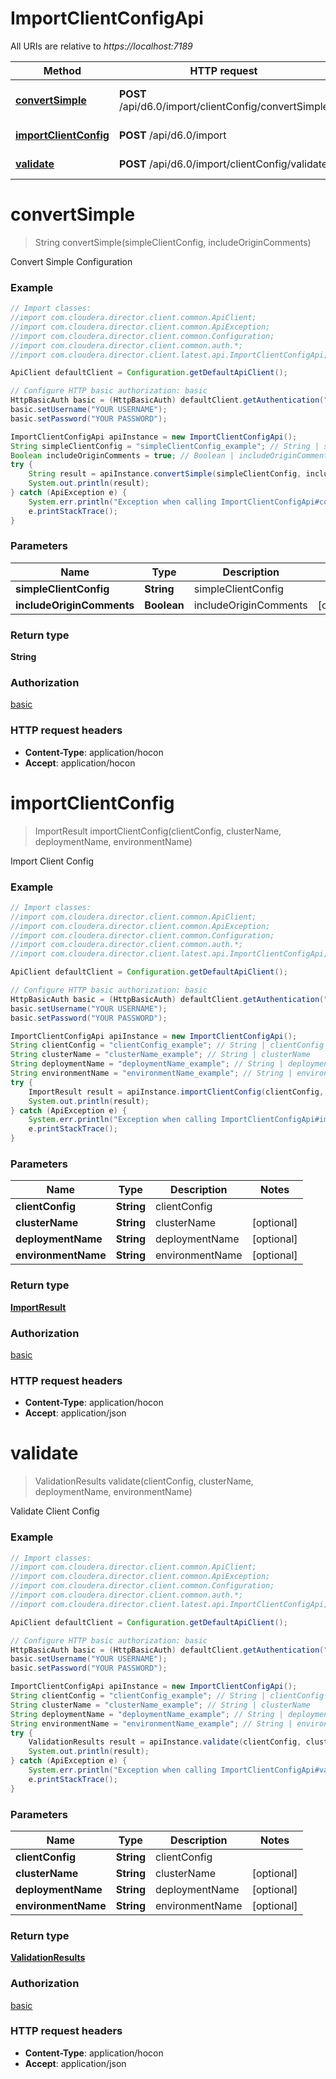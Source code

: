 # ImportClientConfigApi

All URIs are relative to *https://localhost:7189*

Method | HTTP request | Description
------------- | ------------- | -------------
[**convertSimple**](ImportClientConfigApi.md#convertSimple) | **POST** /api/d6.0/import/clientConfig/convertSimple | Convert Simple Configuration
[**importClientConfig**](ImportClientConfigApi.md#importClientConfig) | **POST** /api/d6.0/import | Import Client Config
[**validate**](ImportClientConfigApi.md#validate) | **POST** /api/d6.0/import/clientConfig/validate | Validate Client Config


<a name="convertSimple"></a>
# **convertSimple**
> String convertSimple(simpleClientConfig, includeOriginComments)

Convert Simple Configuration

### Example
```java
// Import classes:
//import com.cloudera.director.client.common.ApiClient;
//import com.cloudera.director.client.common.ApiException;
//import com.cloudera.director.client.common.Configuration;
//import com.cloudera.director.client.common.auth.*;
//import com.cloudera.director.client.latest.api.ImportClientConfigApi;

ApiClient defaultClient = Configuration.getDefaultApiClient();

// Configure HTTP basic authorization: basic
HttpBasicAuth basic = (HttpBasicAuth) defaultClient.getAuthentication("basic");
basic.setUsername("YOUR USERNAME");
basic.setPassword("YOUR PASSWORD");

ImportClientConfigApi apiInstance = new ImportClientConfigApi();
String simpleClientConfig = "simpleClientConfig_example"; // String | simpleClientConfig
Boolean includeOriginComments = true; // Boolean | includeOriginComments
try {
    String result = apiInstance.convertSimple(simpleClientConfig, includeOriginComments);
    System.out.println(result);
} catch (ApiException e) {
    System.err.println("Exception when calling ImportClientConfigApi#convertSimple");
    e.printStackTrace();
}
```

### Parameters

Name | Type | Description  | Notes
------------- | ------------- | ------------- | -------------
 **simpleClientConfig** | **String**| simpleClientConfig |
 **includeOriginComments** | **Boolean**| includeOriginComments | [optional]

### Return type

**String**

### Authorization

[basic](../README.md#basic)

### HTTP request headers

 - **Content-Type**: application/hocon
 - **Accept**: application/hocon

<a name="importClientConfig"></a>
# **importClientConfig**
> ImportResult importClientConfig(clientConfig, clusterName, deploymentName, environmentName)

Import Client Config

### Example
```java
// Import classes:
//import com.cloudera.director.client.common.ApiClient;
//import com.cloudera.director.client.common.ApiException;
//import com.cloudera.director.client.common.Configuration;
//import com.cloudera.director.client.common.auth.*;
//import com.cloudera.director.client.latest.api.ImportClientConfigApi;

ApiClient defaultClient = Configuration.getDefaultApiClient();

// Configure HTTP basic authorization: basic
HttpBasicAuth basic = (HttpBasicAuth) defaultClient.getAuthentication("basic");
basic.setUsername("YOUR USERNAME");
basic.setPassword("YOUR PASSWORD");

ImportClientConfigApi apiInstance = new ImportClientConfigApi();
String clientConfig = "clientConfig_example"; // String | clientConfig
String clusterName = "clusterName_example"; // String | clusterName
String deploymentName = "deploymentName_example"; // String | deploymentName
String environmentName = "environmentName_example"; // String | environmentName
try {
    ImportResult result = apiInstance.importClientConfig(clientConfig, clusterName, deploymentName, environmentName);
    System.out.println(result);
} catch (ApiException e) {
    System.err.println("Exception when calling ImportClientConfigApi#importClientConfig");
    e.printStackTrace();
}
```

### Parameters

Name | Type | Description  | Notes
------------- | ------------- | ------------- | -------------
 **clientConfig** | **String**| clientConfig |
 **clusterName** | **String**| clusterName | [optional]
 **deploymentName** | **String**| deploymentName | [optional]
 **environmentName** | **String**| environmentName | [optional]

### Return type

[**ImportResult**](ImportResult.md)

### Authorization

[basic](../README.md#basic)

### HTTP request headers

 - **Content-Type**: application/hocon
 - **Accept**: application/json

<a name="validate"></a>
# **validate**
> ValidationResults validate(clientConfig, clusterName, deploymentName, environmentName)

Validate Client Config

### Example
```java
// Import classes:
//import com.cloudera.director.client.common.ApiClient;
//import com.cloudera.director.client.common.ApiException;
//import com.cloudera.director.client.common.Configuration;
//import com.cloudera.director.client.common.auth.*;
//import com.cloudera.director.client.latest.api.ImportClientConfigApi;

ApiClient defaultClient = Configuration.getDefaultApiClient();

// Configure HTTP basic authorization: basic
HttpBasicAuth basic = (HttpBasicAuth) defaultClient.getAuthentication("basic");
basic.setUsername("YOUR USERNAME");
basic.setPassword("YOUR PASSWORD");

ImportClientConfigApi apiInstance = new ImportClientConfigApi();
String clientConfig = "clientConfig_example"; // String | clientConfig
String clusterName = "clusterName_example"; // String | clusterName
String deploymentName = "deploymentName_example"; // String | deploymentName
String environmentName = "environmentName_example"; // String | environmentName
try {
    ValidationResults result = apiInstance.validate(clientConfig, clusterName, deploymentName, environmentName);
    System.out.println(result);
} catch (ApiException e) {
    System.err.println("Exception when calling ImportClientConfigApi#validate");
    e.printStackTrace();
}
```

### Parameters

Name | Type | Description  | Notes
------------- | ------------- | ------------- | -------------
 **clientConfig** | **String**| clientConfig |
 **clusterName** | **String**| clusterName | [optional]
 **deploymentName** | **String**| deploymentName | [optional]
 **environmentName** | **String**| environmentName | [optional]

### Return type

[**ValidationResults**](ValidationResults.md)

### Authorization

[basic](../README.md#basic)

### HTTP request headers

 - **Content-Type**: application/hocon
 - **Accept**: application/json

